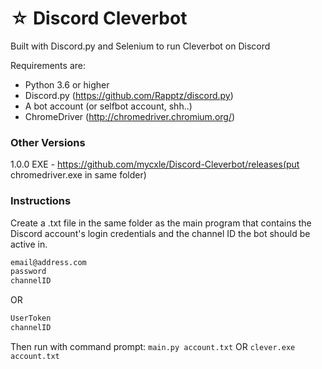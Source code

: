 # ☆ Discord Cleverbot
Built with Discord.py and Selenium to run Cleverbot on Discord

Requirements are:

* Python 3.6 or higher
* Discord.py (https://github.com/Rapptz/discord.py)
* A bot account (or selfbot account, shh..)
* ChromeDriver (http://chromedriver.chromium.org/)

### Other Versions
1.0.0 EXE - https://github.com/mycxle/Discord-Cleverbot/releases(put chromedriver.exe in same folder)

### Instructions
Create a .txt file in the same folder as the main program that contains the Discord account's login credentials and the channel ID the bot should be active in.
```markdown
email@address.com
password
channelID
```
OR
```markdown
UserToken
channelID
```
Then run with command prompt: `main.py account.txt` OR `clever.exe account.txt`